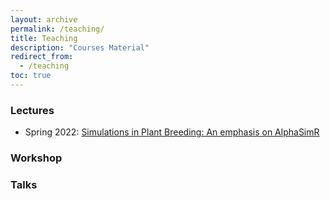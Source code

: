```yaml
---
layout: archive
permalink: /teaching/
title: Teaching
description: "Courses Material"
redirect_from:
  - /teaching
toc: true
---
```


### Lectures

- Spring 2022: [Simulations in Plant Breeding: An emphasis on AlphaSimR](https://github.com/mdkrause/mdkrause.github.io/blob/master/_teaching/AlphaSimR_2022.pdf)

### Workshop

### Talks
